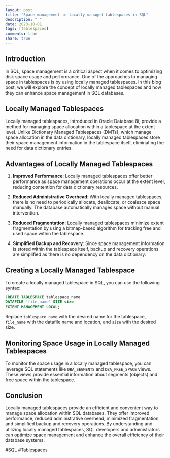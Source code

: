```yaml
---
layout: post
title: "Space management in locally managed tablespaces in SQL"
description: " "
date: 2023-10-01
tags: [Tablespaces]
comments: true
share: true
---
```


## Introduction ##
In SQL, space management is a critical aspect when it comes to optimizing disk space usage and performance. One of the approaches to managing space in tablespaces is by using locally managed tablespaces. In this blog post, we will explore the concept of locally managed tablespaces and how they can enhance space management in SQL databases.

## Locally Managed Tablespaces ##
Locally managed tablespaces, introduced in Oracle Database 8i, provide a method for managing space allocation within a tablespace at the extent level. Unlike Dictionary Managed Tablespaces (DMTs), which manage space allocation in the data dictionary, locally managed tablespaces store their space management information in the tablespace itself, eliminating the need for data dictionary entries.

## Advantages of Locally Managed Tablespaces ##
1. **Improved Performance**: Locally managed tablespaces offer better performance as space management operations occur at the extent level, reducing contention for data dictionary resources.

2. **Reduced Administrative Overhead**: With locally managed tablespaces, there is no need to periodically allocate, deallocate, or coalesce space manually. The database automatically manages space without manual intervention.

3. **Reduced Fragmentation**: Locally managed tablespaces minimize extent fragmentation by using a bitmap-based algorithm for tracking free and used space within the tablespace.

4. **Simplified Backup and Recovery**: Since space management information is stored within the tablespace itself, backup and recovery operations are simplified as there is no dependency on the data dictionary.

## Creating a Locally Managed Tablespace ##
To create a locally managed tablespace in SQL, you can use the following syntax:

```sql
CREATE TABLESPACE tablespace_name
DATAFILE 'file_name' SIZE size
EXTENT MANAGEMENT LOCAL;
```

Replace `tablespace_name` with the desired name for the tablespace, `file_name` with the datafile name and location, and `size` with the desired size.

## Monitoring Space Usage in Locally Managed Tablespaces ##
To monitor the space usage in a locally managed tablespace, you can leverage SQL statements like `DBA_SEGMENTS` and `DBA_FREE_SPACE` views. These views provide essential information about segments (objects) and free space within the tablespace.

## Conclusion ##
Locally managed tablespaces provide an efficient and convenient way to manage space allocation within SQL databases. They offer improved performance, reduced administrative overhead, minimized fragmentation, and simplified backup and recovery operations. By understanding and utilizing locally managed tablespaces, SQL developers and administrators can optimize space management and enhance the overall efficiency of their database systems.

#SQL #Tablespaces